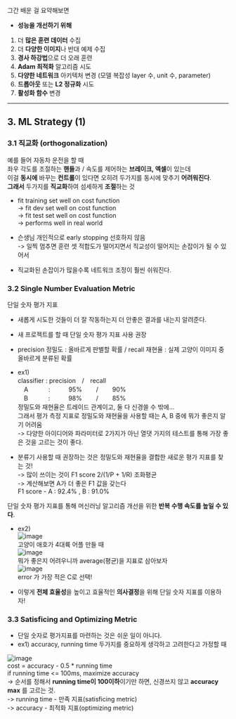그간 배운 걸 요약해보면
- **성능을 개선하기 위해**  
1. 더 **많은 훈련 데이터** 수집
2. 더 **다양한 이미지**나 반대 예제 수집
3. **경사 하강법**으로 더 오래 훈련
4. **Adam 최적화** 알고리즘 시도
5. **다양한 네트워크** 아키텍처 변경 (모델 복잡성 layer 수, unit 수, parameter)
6. **드롭아웃** 또는 **L2 정규화** 시도
7. **활성화 함수** 변경
---

## 3. ML Strategy (1)

### 3.1 직교화 (orthogonalization)

예를 들어 자동차 운전을 할 때  
좌우 각도를 조절하는 **핸들**과 / 속도를 제어하는 **브레이크, 엑셀**이 있는데  
이걸 **동시에** 바꾸는 **컨트롤**이 있다면 오히려 두가지를 동시에 맞추기 **어려워진다**.  
**그래서** 두가지를 **직교화**하여 섬세하게 **조절**하는 것  

- fit training set well on cost function  
-> fit dev set well on cost function  
-> fit test set well on cost function  
-> performs well in real world

- 슨생님 개인적으로 early stopping 선호하지 않음  
-> 일찍 멈추면 훈련 셋 적합도가 떨어지면서 직교성이 떨어지는 손잡이가 될 수 있어서

- 직교화된 손잡이가 많을수록 네트워크 조정이 훨씬 쉬워진다.


### 3.2 Single Number Evaluation Metric
단일 숫자 평가 지표

- 새롭게 시도한 것들이 더 잘 작동하는지 더 안좋은 결과를 내는지 알려준다.
- 새 프로젝트를 할 때 단일 숫자 평가 지표 사용 권장

- precision 정밀도 : 올바르게 판별할 확률 / recall 재현율 : 실제 고양이 이미지 중 올바르게 분류된 확률

- ex1)  
classifier : precision　/　recall  
　A　　 　:　　　95%　　 /　　 90%  
　B　　 　:　　　98%　　 /　　 85%  
정밀도와 재현율은 트레이드 관계이고, 둘 다 신경쓸 수 밖에...  
그래서 평가 측정 지표로 정밀도와 재현율을 사용할 때는 A, B 중에 뭐가 좋은지 알기 어려움  
-> 다양한 아이디어와 파라미터로 2가지가 아닌 열댓 가지의 테스트를 통해 가장 좋은 것을 고르는 것이 좋다.  
- 분류기 사용할 때 권장하는 것은 정밀도와 재현율을 결합한 새로운 평가 지표를 찾는 것!  
-> 많이 쓰이는 것이 F1 score 2/(1/P + 1/R) 조화평균  
-> 계산해보면 A가 더 좋은 F1 값을 갖는다  
F1 score - A : 92.4% , B : 91.0%

단일 숫자 평가 지표를 통해 머신러닝 알고리즘 개선을 위한 **반복 수행 속도를 높일 수 있다**.

- ex2)  
![image](https://github.com/user-attachments/assets/b69cba7f-63fb-450a-9c01-10a9e40db478)  
고양이 애호가 4대륙 어플 만들 때  
![image](https://github.com/user-attachments/assets/705582c4-2343-4fd5-8a87-074e05859eb2)  
뭐가 좋은지 어려우니까 average(평균)을 지표로 삼아보자  
![image](https://github.com/user-attachments/assets/df0f07fb-9ac0-41ec-ae45-8c2bb8296bdf)  
error 가 가장 적은 C로 선택!

- 이렇게 **전체 효율성**을 높이고 효율적인 **의사결정**을 위해 단일 숫자 지표를 이용하자!

### 3.3 Satisficing and Optimizing Metric

- 단일 숫자로 평가지표를 마련하는 것은 쉬운 일이 아니다.
- ex1) accuracy, running time 두가지를 중요하게 생각하고 고려한다고 가정할 때

![image](https://github.com/user-attachments/assets/e068a41c-d60e-4ce3-b0f3-a67d27c58a96)  
cost = accuracy - 0.5 * running time  
if running time <= 100ms, maximize accuracy  
-> 순서를 정해서 **running time이 100이하**이기만 하면, 신경쓰지 않고 **accuracy max** 를 고르는 것.  
-> running time - 만족 지표(satisficing metric)  
-> accuracy - 최적화 지표(optimizing metric)




